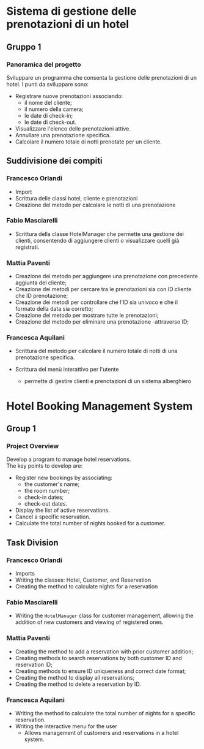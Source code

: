 # Sistema di gestione delle prenotazioni di un hotel 
## Gruppo 1

### Panoramica del progetto

Sviluppare un programma che consenta la gestione delle prenotazioni di un
hotel. 
I punti da sviluppare sono:
- Registrare nuove prenotazioni associando:
  - il nome del cliente;
  - il numero della camera;
  - le date di check-in;
  - le date di check-out.
- Visualizzare l'elenco delle prenotazioni attive.
- Annullare una prenotazione specifica.
- Calcolare il numero totale di notti prenotate per un cliente.

## Suddivisione dei compiti
### Francesco Orlandi
- Import
- Scrittura delle classi hotel, cliente e prenotazioni
- Creazione del metodo per calcolare le notti di una prenotazione

### Fabio Masciarelli
- Scrittura della classe HotelManager che permette una gestione dei clienti, consentendo di aggiungere clienti o visualizzare quelli già registrati.

### Mattia Paventi
- Creazione del metodo per aggiungere una prenotazione con precedente aggiunta del cliente;
- Creazione dei metodi per cercare tra le prenotazioni sia con ID cliente che ID prenotazione;
- Creazione dei metodi per controllare che l'ID sia univoco e che il formato della data sia corretto;
- Creazione del metodo per mostrare tutte le prenotazioni;
- Creazione del metodo per eliminare una prenotazione -attraverso ID;
### Francesca Aquilani 
- Scrittura del metodo per calcolare il numero totale di notti di una prenotazione specifica.

- Scrittura del menù interattivo per l'utente
  - permette di gestire clienti e prenotazioni di un sistema alberghiero

# Hotel Booking Management System 
## Group 1

### Project Overview

Develop a program to manage hotel reservations.  
The key points to develop are:
- Register new bookings by associating:
  - the customer's name;
  - the room number;
  - check-in dates;
  - check-out dates.
- Display the list of active reservations.
- Cancel a specific reservation.
- Calculate the total number of nights booked for a customer.

## Task Division
### Francesco Orlandi
- Imports
- Writing the classes: Hotel, Customer, and Reservation
- Creating the method to calculate nights for a reservation

### Fabio Masciarelli
- Writing the `HotelManager` class for customer management, allowing the addition of new customers and viewing of registered ones.

### Mattia Paventi
- Creating the method to add a reservation with prior customer addition;
- Creating methods to search reservations by both customer ID and reservation ID;
- Creating methods to ensure ID uniqueness and correct date format;
- Creating the method to display all reservations;
- Creating the method to delete a reservation by ID.

### Francesca Aquilani 
- Writing the method to calculate the total number of nights for a specific reservation.
- Writing the interactive menu for the user
  - Allows management of customers and reservations in a hotel system.
